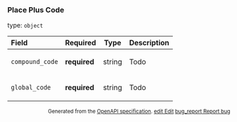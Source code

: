 <!--- This is a generated file, do not edit! -->
<!--- [START maps_http_schema_placepluscode] -->
<h3 class="schema-object" id="PlacePlusCode">Place Plus Code</h3>

type: `object`

| Field           | Required     | Type   | Description                                                |
| :-------------- | ------------ | ------ | ---------------------------------------------------------- |
| `compound_code` | **required** | string | <div class="nonref-property-description"><p>Todo</p></div> |
| `global_code`   | **required** | string | <div class="nonref-property-description"><p>Todo</p></div> |

<p style="text-align: right; font-size: smaller;">Generated from the <a class="gc-analytics-event" data-category="GMP" data-label="openapi-github" href="https://github.com/googlemaps/openapi-specification" title="Google Maps Platform OpenAPI Specification" class="external">OpenAPI specification</a>.
 <a class="gc-analytics-event" data-category="GMP" data-label="openapi-github" href="https://github.com/googlemaps/openapi-specification/blob/main/specification/schema" title="Edit on GitHub"><span class="material-icons">edit</span> Edit</a>
 <a class="gc-analytics-event" data-category="GMP" data-label="openapi-github" href="https://github.com/googlemaps/openapi-specification/issues/new?assignees=&labels=type%3A+bug%2C+triage+me&template=bug_report.md&title=[schema] Bug - PlacePlusCode" title="File bug for schema on GitHub"><span class="material-icons">bug_report</span> Report bug</a>
</p>

<!--- [END maps_http_schema_placepluscode] -->
